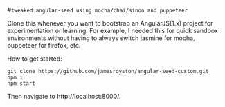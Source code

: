 #`tweaked angular-seed using mocha/chai/sinon and puppeteer`

Clone this whenever you want to bootstrap an AngularJS(1.x) project for experimentation or learning. For example, I needed this for quick sandbox environments without having to always switch jasmine for mocha, puppeteer for firefox, etc.

How to get started:
```
git clone https://github.com/jamesroyston/angular-seed-custom.git
npm i
npm start
```
Then navigate to http://localhost:8000/. 
